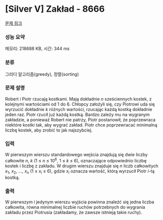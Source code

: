 # [Silver V] Zakład - 8666 

[문제 링크](https://www.acmicpc.net/problem/8666) 

### 성능 요약

메모리: 218688 KB, 시간: 344 ms

### 분류

그리디 알고리즘(greedy), 정렬(sorting)

### 문제 설명

<p>Robert i Piotr rzucają kostkami. Mają dokładnie <em>n</em> sześciennych kostek, z kolejnymi wartościami od 1 do 6. Chłopcy założyli się, czy Piotrowi uda się wyrzucić dokładnie <em>k</em> różnych wartości, rzucając każdą kostką dokładnie jeden raz. Piotr rzucił już każdą kostką. Bardzo zależy mu na wygranym zakładzie, a ponieważ Robert nie patrzy, Piotr postanowił, że poprzewraca niektóre kostki tak, aby wygrać zakład. Piotr chce poprzewracać minimalną liczbę kostek, aby zrobić to jak najszybciej.</p>

### 입력 

 <p>W pierwszym wierszu standardowego wejścia znajdują się dwie liczby całkowite <em>n</em>,<em> k</em> (1 ≤ <em>n</em> ≤ 10<sup>6</sup>, 1 ≤ <em>k</em> ≤ 6), oznaczające odpowiednio liczbę kostek i liczbę z zakładu. W drugim wierszu znajduje się <em>n</em> liczb całkowitych <em>x</em><sub>1</sub>, <em>x</em><sub>2</sub>, ..., <em>x<sub>n</sub></em> (1 ≤ <em>x<sub>i</sub></em> ≤ 6), gdzie <em>x<sub>i</sub></em> oznacza wartość, którą wyrzucił Piotr <em>i</em>-tą kostką.</p>

### 출력 

 <p>W pierwszym i jedynym wierszu wyjścia powinna znaleźć się jedna liczba całkowita, równa minimalnej liczbie ruchów potrzebnych do wygrania zakładu przez Piotrusia (zakładamy, że zawsze istnieją takie ruchy).</p>

